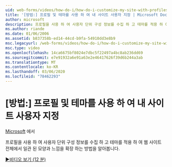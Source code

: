 ```yaml
---
uid: web-forms/videos/how-do-i/how-do-i-customize-my-site-with-profiles-and-themes
title: '[방법:] 프로필 및 테마를 사용 하 여 내 사이트 사용자 지정 | Microsoft Docs'
author: microsoft
description: 프로필을 사용 하 여 사용자 단위 구성 정보를 수집 하 고 테마를 적용 하 여 웹 사이트 전체에서 일관 된 모양과 느낌을 확장 하는 방법을 알아봅니다.
ms.author: riande
ms.date: 01/06/2006
ms.assetid: b837358b-ed14-44cd-b9fa-54910dd3e8b9
msc.legacyurl: /web-forms/videos/how-do-i/how-do-i-customize-my-site-with-profiles-and-themes
msc.type: video
ms.openlocfilehash: 14ca6675bf8024e7dbc5f22497a4bc8ab236dd69
ms.sourcegitcommit: e7e91932a6e91a63e2e46417626f39d6b244a3ab
ms.translationtype: MT
ms.contentlocale: ko-KR
ms.lasthandoff: 03/06/2020
ms.locfileid: "78462293"
---
```

# <a name="how-do-i-customize-my-site-with-profiles-and-themes"></a>[방법:] 프로필 및 테마를 사용 하 여 내 사이트 사용자 지정

[Microsoft](https://github.com/microsoft) 에서

프로필을 사용 하 여 사용자 단위 구성 정보를 수집 하 고 테마를 적용 하 여 웹 사이트 전체에서 일관 된 모양과 느낌을 확장 하는 방법을 알아봅니다.

[&#9654;비디오 보기 (12 분)](https://channel9.msdn.com/Blogs/ASP-NET-Site-Videos/how-do-i-customize-my-site-with-profiles-and-themes)
